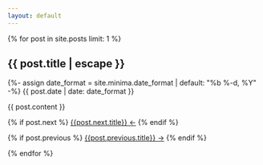 ```yaml
---
layout: default
---
```


{% for post in site.posts limit: 1 %}
<article>
  <h2>{{ post.title | escape }}</h2>

  <time class="dt-published" datetime="{{ post.date | date_to_xmlschema }}">
    {%- assign date_format = site.minima.date_format | default: "%b %-d, %Y" -%}
    {{ post.date | date: date_format }}
  </time>

  {{ post.content }}
</article>

<nav>
  {% if post.next %}
  <a href="{{post.next.url}}" title="Next: {{post.next.title}}">{{post.next.title}} &larr;</a>
  {% endif %}

  {% if post.previous %}
  <a href="{{post.previous.url}}" title="Previous: {{post.previous.title}}">{{post.previous.title}} &rarr;</a>
  {% endif %}
</nav>

{% endfor %}
